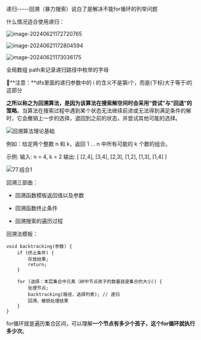 递归-----回溯（暴力搜索）说白了是解决不能for循环的列举问题

什么情况适合使用递归：

![image-20240621172720765](https://s2.loli.net/2024/06/21/ENvz3Dh2WCxJkHZ.png)

![image-20240621172804594](https://s2.loli.net/2024/06/21/n3jTELxJkYFqzZX.png)

![image-20240621173036175](https://s2.loli.net/2024/06/21/fRMYndbFBxhvt2K.png)

全局数组 path来记录递归路径中枚举的字母

🌟**注意：**dfs里面的递归参数中的 i 的含义不是第ⅰ个，而是(下标)大于等于i的这部分





**之所以称之为回溯算法，是因为该算法在搜索解空间时会采用“尝试”与“回退”的策略**。当算法在搜索过程中遇到某个状态无法继续前进或无法得到满足条件的解时，它会撤销上一步的选择，退回到之前的状态，并尝试其他可能的选择。

![回溯算法理论基础](https://code-thinking-1253855093.file.myqcloud.com/pics/20210130173631174.png)

例如：给定两个整数 n 和 k，返回 1 ... n 中所有可能的 k 个数的组合。

示例: 输入: n = 4, k = 2 输出: [ [2,4], [3,4], [2,3], [1,2], [1,3], [1,4] ] 

![77.组合1](https://code-thinking-1253855093.file.myqcloud.com/pics/20201123195242899.png)

回溯三部曲：

- 回溯函数模板返回值以及参数

- 回溯函数终止条件

- 回溯搜索的遍历过程

回溯法模板：

```
void backtracking(参数) {
    if (终止条件) {
        存放结果;
        return;
    }

    for (选择：本层集合中元素（树中节点孩子的数量就是集合的大小）) {
        处理节点;
        backtracking(路径，选择列表); // 递归
        回溯，撤销处理结果
    }
}
```

for循环就是遍历集合区间，可以理解**一个节点有多少个孩子，这个for循环就执行多少次**。
